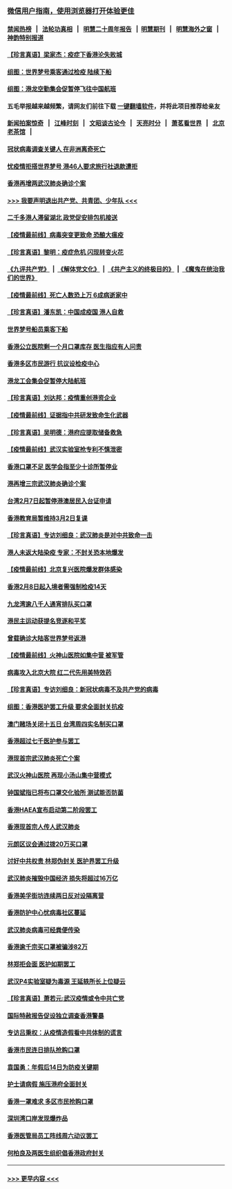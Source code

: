 ### [微信用户指南，使用浏览器打开体验更佳](https://github.com/gfw-breaker/banned-news1/blob/master/indexes/wechat-guide.md?t=0)
#### [禁闻热榜](热点新闻.md?t=0)  &nbsp;&nbsp;|&nbsp;&nbsp; [法轮功真相](https://github.com/gfw-breaker/truth/blob/master/README.md?t=0) &nbsp;&nbsp;|&nbsp;&nbsp; [明慧二十周年报告](https://github.com/gfw-breaker/mh-reports/blob/master/README.md?t=0) &nbsp;&nbsp;|&nbsp;&nbsp;[明慧期刊](https://github.com/gfw-breaker/mh-qikan) &nbsp;&nbsp;|&nbsp;&nbsp; [明慧海外之窗](https://github.com/gfw-breaker/mh-news/blob/master/README.md?t=0) &nbsp;&nbsp;|&nbsp;&nbsp; [神韵特别报道](https://github.com/gfw-breaker/mh-news/blob/master/shenyun.md?t=0)
#### [【珍言真语】梁家杰：疫症下香港沦失败城](../pages/nsc415/n11861588.md?t=02120502) 
#### [组图：世界梦号乘客通过检疫 陆续下船](../pages/nsc415/n11858302.md?t=02120502) 
#### [组图：港龙空勤集会促暂停飞往中国航班](../pages/nsc415/n11858190.md?t=02120502) 
#### 五毛举报越来越频繁，请网友们前往下载 [一键翻墙软件](https://github.com/gfw-breaker/ssr-accounts)，并将此项目推荐给亲友
#### [新闻拍案惊奇](https://github.com/gfw-breaker/banned-news1/blob/master/pages/link4.md) &nbsp;&nbsp;|&nbsp;&nbsp; [江峰时刻](https://github.com/gfw-breaker/banned-news1/blob/master/pages/link4.md) &nbsp;&nbsp;|&nbsp;&nbsp; [文昭谈古论今](https://github.com/gfw-breaker/banned-news1/blob/master/pages/link4.md) &nbsp;&nbsp;|&nbsp;&nbsp; [天亮时分](https://github.com/gfw-breaker/banned-news1/blob/master/pages/link4.md) &nbsp;&nbsp;|&nbsp;&nbsp; [萧茗看世界](https://github.com/gfw-breaker/banned-news1/blob/master/pages/link4.md) &nbsp;&nbsp;|&nbsp;&nbsp; [北京老茶馆](https://github.com/gfw-breaker/banned-news1/blob/master/pages/link4.md) &nbsp;&nbsp;|&nbsp;&nbsp; 
#### [冠状病毒调查关键人 在非洲离奇死亡](../pages/nsc415/n11859798.md?t=02120502) 
#### [忧疫情拒搭世界梦号 港46人要求旅行社退款遭拒](../pages/nsc415/n11859849.md?t=02120502) 
#### [香港再增两武汉肺炎确诊个案](../pages/nsc415/n11859833.md?t=02120502) 
#### [>>> 我要声明退出共产党、共青团、少年队 <<<](https://github.com/begood0513/goodnews/blob/master/quit/letter.md) 
#### [二千多港人滞留湖北 政党促安排包机接送](../pages/nsc415/n11859831.md?t=02120502) 
#### [【疫情最前线】病毒突变更致命 恐酿大瘟疫](../pages/nsc415/n11859604.md?t=02120502) 
#### [【珍言真语】黎明：疫症危机 闪现转变火花](../pages/nsc415/n11859199.md?t=02120502) 
#### [《九评共产党》](https://github.com/begood0513/9ping.md/blob/master/README.md) &nbsp;|&nbsp; [《解体党文化》](../../../../jtdwh.md/blob/master/README.md)  &nbsp;|&nbsp; [《共产主义的终极目的》](../../../../gczydzjmd.md/blob/master/README.md) &nbsp;|&nbsp; [《魔鬼在统治我们的世界》](../../../../mgztzwmdsj.md/blob/master/README.md) 
#### [【疫情最前线】死亡人数恐上万 6成病逝家中](../pages/nsc415/n11856687.md?t=02120502) 
#### [【珍言真语】潘东凯：中国成疫国 港人自救](../pages/nsc415/n11856962.md?t=02120502) 
#### [世界梦号船员乘客下船](../pages/nsc415/n11856883.md?t=02120502) 
#### [香港公立医院剩一个月口罩库存 医生指应有人问责](../pages/nsc415/n11856875.md?t=02120502) 
#### [香港多区市民游行 抗议设检疫中心](../pages/nsc415/n11856866.md?t=02120502) 
#### [港龙工会集会促暂停大陆航班](../pages/nsc415/n11856840.md?t=02120502) 
#### [【珍言真语】刘达邦：疫情重创港资企业](../pages/nsc415/n11854274.md?t=02120502) 
#### [【疫情最前线】证据指中共研发致命生化武器](../pages/nsc415/n11853087.md?t=02120502) 
#### [【珍言真语】吴明德：港府应提取储备救急](../pages/nsc415/n11852734.md?t=02120502) 
#### [【疫情最前线】武汉实验室抢专利不慎泄密](../pages/nsc415/n11850310.md?t=02120502) 
#### [香港口罩不足 医学会指至少十诊所暂停业](../pages/nsc415/n11850301.md?t=02120502) 
#### [港再增三宗武汉肺炎确诊个案](../pages/nsc415/n11850328.md?t=02120502) 
#### [台湾2月7日起暂停港澳居民入台证申请](../pages/nsc415/n11850304.md?t=02120502) 
#### [香港教育局暂维持3月2日复课](../pages/nsc415/n11850260.md?t=02120502) 
#### [【珍言真语】专访刘细良：武汉肺炎是对中共致命一击](../pages/nsc415/n11849934.md?t=02120502) 
#### [港人未返大陆染疫 专家：不封关恐本地爆发](../pages/nsc415/n11848021.md?t=02120502) 
#### [【疫情最前线】北京复兴医院爆发群体感染](../pages/nsc415/n11847626.md?t=02120502) 
#### [香港2月8日起入境者需强制检疫14天](../pages/nsc415/n11847658.md?t=02120502) 
#### [九龙湾逾八千人通宵排队买口罩](../pages/nsc415/n11847647.md?t=02120502) 
#### [港民主运动获提名竞逐和平奖](../pages/nsc415/n11847633.md?t=02120502) 
#### [曾载确诊大陆客世界梦号返港](../pages/nsc415/n11847608.md?t=02120502) 
#### [【疫情最前线】火神山医院如集中营 被军管](../pages/nsc415/n11847524.md?t=02120502) 
#### [病毒攻入北京大院 红二代先用美特效药](../pages/nsc415/n11847427.md?t=02120502) 
#### [【珍言真语】专访刘细良：新冠状病毒不及共产党的病毒](../pages/nsc415/n11847164.md?t=02120502) 
#### [组图：香港医护罢工升级 要求全面封关抗疫](../pages/nsc415/n11844107.md?t=02120502) 
#### [澳门赌场关闭十五日 台湾周四实名制买口罩](../pages/nsc415/n11845083.md?t=02120502) 
#### [香港超过七千医护参与罢工](../pages/nsc415/n11845051.md?t=02120502) 
#### [港现首宗武汉肺炎死亡个案](../pages/nsc415/n11844998.md?t=02120502) 
#### [武汉火神山医院 再现小汤山集中营模式](../pages/nsc415/n11844763.md?t=02120502) 
#### [钟国斌指已将布口罩交化验所 测试能否防菌](../pages/nsc415/n11842783.md?t=02120502) 
#### [香港HAEA宣布启动第二阶段罢工](../pages/nsc415/n11842723.md?t=02120502) 
#### [香港现首宗人传人武汉肺炎](../pages/nsc415/n11842766.md?t=02120502) 
#### [元朗区议会通过拨20万买口罩](../pages/nsc415/n11842754.md?t=02120502) 
#### [讨好中共权贵 林郑伪封关 医护界罢工升级](../pages/nsc415/n11842359.md?t=02120502) 
#### [武汉肺炎摧毁中国经济 损失将超过16万亿](../pages/nsc415/n11839723.md?t=02120502) 
#### [香港美孚街坊连续两日反对设隔离营](../pages/nsc415/n11839962.md?t=02120502) 
#### [香港防护中心忧病毒社区蔓延](../pages/nsc415/n11839933.md?t=02120502) 
#### [武汉肺炎病毒可经粪便传染](../pages/nsc415/n11839939.md?t=02120502) 
#### [香港逾千宗买口罩被骗涉82万](../pages/nsc415/n11839914.md?t=02120502) 
#### [林郑拒会面 医护如期罢工](../pages/nsc415/n11839892.md?t=02120502) 
#### [武汉P4实验室疑为毒源 王延轶所长上位疑云](../pages/nsc415/n11835543.md?t=02120502) 
#### [【珍言真语】萧若元:武汉疫情或令中共亡党](../pages/nsc415/n11829394.md?t=02120502) 
#### [国际特赦报告促设独立调查香港警暴](../pages/nsc415/n11833845.md?t=02120502) 
#### [专访吕秉权：从疫情造假看中共体制的谎言](../pages/nsc415/n11833813.md?t=02120502) 
#### [香港市民连日排队抢购口罩](../pages/nsc415/n11833794.md?t=02120502) 
#### [袁国勇：年假后14日为防疫关键期](../pages/nsc415/n11831088.md?t=02120502) 
#### [护士请病假 施压港府全面封关](../pages/nsc415/n11831030.md?t=02120502) 
#### [香港一罩难求 多区市民抢购口罩](../pages/nsc415/n11831002.md?t=02120502) 
#### [深圳湾口岸发现爆炸品](../pages/nsc415/n11828802.md?t=02120502) 
#### [香港医管局员工阵线周六动议罢工](../pages/nsc415/n11828762.md?t=02120502) 
#### [何柏良及两医生组织倡香港政府封关](../pages/nsc415/n11828749.md?t=02120502) 

----
#### [ >>> 更早内容 <<< ](../indexes/nsc415-earlier.md)
